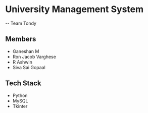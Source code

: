 # University Management System
-- Team Tondy

## Members
* Ganeshan M
* Ron Jacob Varghese
* R Ashwin
* Siva Sai Gopaal

## Tech Stack
* Python
* MySQL
* Tkinter